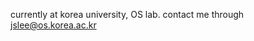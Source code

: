 

currently at korea university, OS lab.
contact me through jslee@os.korea.ac.kr

<!---
- 👋 Hi, I’m @jundolescent
- 👀 I’m interested in ...
- 🌱 I’m currently learning ...
- 💞️ I’m looking to collaborate on ...
- 📫 How to reach me ...

jundolescent/jundolescent is a ✨ special ✨ repository because its `README.md` (this file) appears on your GitHub profile.
You can click the Preview link to take a look at your changes.
--->
